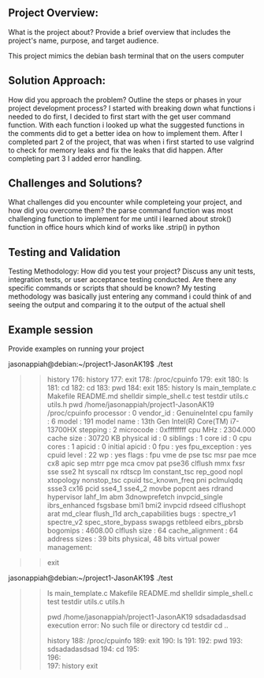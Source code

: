 
Project Overview:
-----------------------------------
What is the project about? Provide a brief overview that includes the project's name, purpose, and target audience.

This project mimics the debian bash terminal that on the users computer

Solution Approach:
------------------------------------------------------------

How did you approach the problem? Outline the steps or phases in your project development process?
I started with breaking down what functions i needed to do first, I decided to first start with the get user command function. With each function i looked up what the suggested functions in the comments did to get a better idea on how to implement them. After I completed part 2 of the project, that was when i first started to use valgrind to check for memory leaks and fix the leaks that did happen. After completing part 3 I added error handling.

Challenges and Solutions?
---------------------------
What challenges did you encounter while completeing your project, and how did you overcome them?
the parse command function was most challenging function to implement for me until i learned about strok() function in office hours which kind of works like .strip() in python



Testing and Validation
-----------------------
Testing Methodology: How did you test your project? Discuss any unit tests, integration tests, or user acceptance testing conducted.
Are there any specific commands or scripts that should be known?
My testing methodology was basically just entering any command i could think of and seeing the output and comparing it to the output of the actual shell

Example session
---------------
Provide examples on running your project

jasonappiah@debian:~/project1-JasonAK19$ ./test
>> history
176: history
177: exit
178: /proc/cpuinfo
179: exit
180: ls
181: cd
182: cd
183: pwd
184: exit
185: history
>> ls
main_template.c  Makefile  README.md  shelldir  simple_shell.c  test  testdir  utils.c  utils.h
>> pwd
/home/jasonappiah/project1-JasonAK19
>> /proc/cpuinfo
processor       : 0
vendor_id       : GenuineIntel
cpu family      : 6
model           : 191
model name      : 13th Gen Intel(R) Core(TM) i7-13700HX
stepping        : 2
microcode       : 0xffffffff
cpu MHz         : 2304.000
cache size      : 30720 KB
physical id     : 0
siblings        : 1
core id         : 0
cpu cores       : 1
apicid          : 0
initial apicid  : 0
fpu             : yes
fpu_exception   : yes
cpuid level     : 22
wp              : yes
flags           : fpu vme de pse tsc msr pae mce cx8 apic sep mtrr pge mca cmov pat pse36 clflush mmx fxsr sse sse2 ht syscall nx rdtscp lm constant_tsc rep_good nopl xtopology nonstop_tsc cpuid tsc_known_freq pni pclmulqdq ssse3 cx16 pcid sse4_1 sse4_2 movbe popcnt aes rdrand hypervisor lahf_lm abm 3dnowprefetch invpcid_single ibrs_enhanced fsgsbase bmi1 bmi2 invpcid rdseed clflushopt arat md_clear flush_l1d arch_capabilities
bugs            : spectre_v1 spectre_v2 spec_store_bypass swapgs retbleed eibrs_pbrsb
bogomips        : 4608.00
clflush size    : 64
cache_alignment : 64
address sizes   : 39 bits physical, 48 bits virtual
power management:

>> exit

jasonappiah@debian:~/project1-JasonAK19$ ./test
>> ls
main_template.c  Makefile  README.md  shelldir  simple_shell.c  test  testdir  utils.c  utils.h
>> 
>> pwd
/home/jasonappiah/project1-JasonAK19
>> sdsadadasdsad
execution error: No such file or directory
>> cd testdir
>> cd ..
>>  
>>      
>> history
188: /proc/cpuinfo
189: exit
190: ls
191: 
192: pwd
193: sdsadadasdsad
194: cd
195:  
196:      
197: history
>> exit

